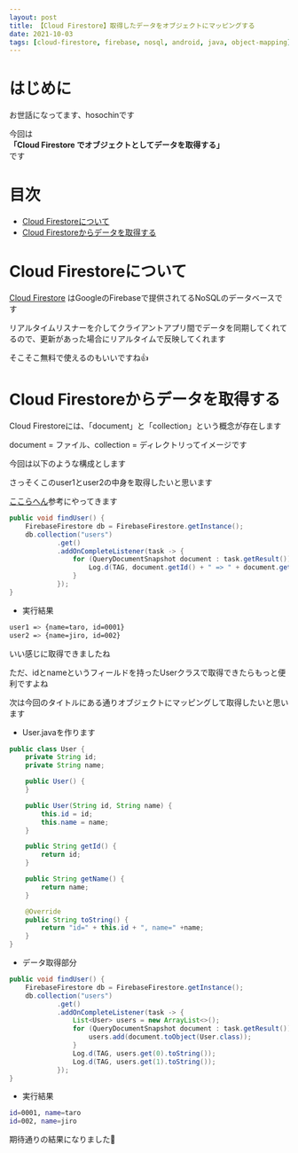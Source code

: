 ```yaml
---
layout: post
title: 【Cloud Firestore】取得したデータをオブジェクトにマッピングする
date: 2021-10-03
tags: [cloud-firestore, firebase, nosql, android, java, object-mapping]
---
```


# はじめに

お世話になってます、hosochinです

今回は  
**「Cloud Firestore でオブジェクトとしてデータを取得する」**  
です

# 目次

- [Cloud Firestoreについて](#cloud-firestoreについて)
- [Cloud Firestoreからデータを取得する](#cloud-firestoreからデータを取得する)

# Cloud Firestoreについて

[Cloud Firestore](https://firebase.google.com/docs/firestore?hl=ja) はGoogleのFirebaseで提供されてるNoSQLのデータベースです

リアルタイムリスナーを介してクライアントアプリ間でデータを同期してくれてるので、更新があった場合にリアルタイムで反映してくれます

そこそこ無料で使えるのもいいですね👍

# Cloud Firestoreからデータを取得する

Cloud Firestoreには、「document」と「collection」という概念が存在します

document = ファイル、collection = ディレクトリってイメージです

今回は以下のような構成とします

さっそくこのuser1とuser2の中身を取得したいと思います

[ここらへん](https://firebase.google.com/docs/firestore/query-data/get-data?hl=ja)参考にやってきます

```java
public void findUser() {
    FirebaseFirestore db = FirebaseFirestore.getInstance();
    db.collection("users")
            .get()
            .addOnCompleteListener(task -> {
                for (QueryDocumentSnapshot document : task.getResult()) {
                    Log.d(TAG, document.getId() + " => " + document.getData());
                }
            });
}
```

* 実行結果

```bash
user1 => {name=taro, id=0001}
user2 => {name=jiro, id=002}
```

いい感じに取得できましたね

ただ、idとnameというフィールドを持ったUserクラスで取得できたらもっと便利ですよね

次は今回のタイトルにある通りオブジェクトにマッピングして取得したいと思います

* User.javaを作ります

```java
public class User {
    private String id;
    private String name;

    public User() {
    }

    public User(String id, String name) {
        this.id = id;
        this.name = name;
    }

    public String getId() {
        return id;
    }

    public String getName() {
        return name;
    }

    @Override
    public String toString() {
        return "id=" + this.id + ", name=" +name;
    }
}
```

* データ取得部分

```java
public void findUser() {
    FirebaseFirestore db = FirebaseFirestore.getInstance();
    db.collection("users")
            .get()
            .addOnCompleteListener(task -> {
                List<User> users = new ArrayList<>();
                for (QueryDocumentSnapshot document : task.getResult()) {
                    users.add(document.toObject(User.class));
                }
                Log.d(TAG, users.get(0).toString());
                Log.d(TAG, users.get(1).toString());
            });
}
```

* 実行結果

```bash
id=0001, name=taro
id=002, name=jiro
```

期待通りの結果になりました🍺
